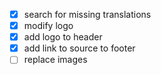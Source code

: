 - [x] search for missing translations
- [x] modify logo
- [x] add logo to header
- [x] add link to source to footer
- [ ] replace images

